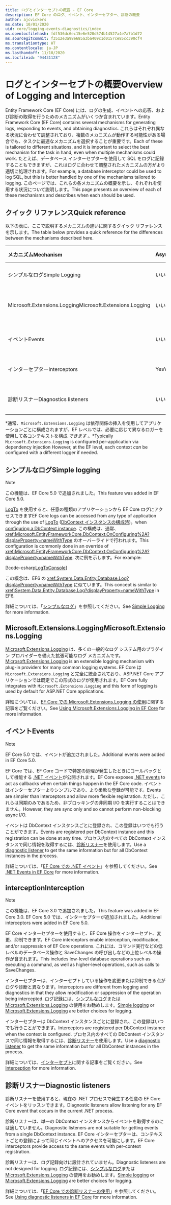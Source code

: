 ```yaml
---
title: ログとインターセプトの概要 - EF Core
description: EF Core のログ、イベント、インターセプター、診断の概要
author: ajcvickers
ms.date: 10/01/2020
uid: core/logging-events-diagnostics/index
ms.openlocfilehash: fdf536dc6ec15e6e520d574b14527a4e7a7b1d72
ms.sourcegitcommit: f3512e3a98e685a3ba409c1d0157ce85cc390cf4
ms.translationtype: HT
ms.contentlocale: ja-JP
ms.lasthandoff: 11/10/2020
ms.locfileid: "94431128"
---
```

# <a name="overview-of-logging-and-interception"></a><span data-ttu-id="78436-103">ログとインターセプトの概要</span><span class="sxs-lookup"><span data-stu-id="78436-103">Overview of Logging and Interception</span></span>

<span data-ttu-id="78436-104">Entity Framework Core (EF Core) には、ログの生成、イベントへの応答、および診断の取得を行うためのメカニズムがいくつか含まれています。</span><span class="sxs-lookup"><span data-stu-id="78436-104">Entity Framework Core (EF Core) contains several mechanisms for generating logs, responding to events, and obtaining diagnostics.</span></span> <span data-ttu-id="78436-105">これらはそれぞれ異なる状況に合わせて調整されており、複数のメカニズムが動作する可能性がある場合でも、タスクに最適なメカニズムを選択することが重要です。</span><span class="sxs-lookup"><span data-stu-id="78436-105">Each of these is tailored to different situations, and it is important to select the best mechanism for the task in hand, even when multiple mechanisms could work.</span></span> <span data-ttu-id="78436-106">たとえば、データベース インターセプターを使用して SQL をログに記録することもできますが、これはログに合わせて調整されたメカニズムの方がより適切に処理されます。</span><span class="sxs-lookup"><span data-stu-id="78436-106">For example, a database interceptor could be used to log SQL, but this is better handled by one of the mechanisms tailored to logging.</span></span> <span data-ttu-id="78436-107">このページでは、これらの各メカニズムの概要を示し、それぞれを使用する状況について説明します。</span><span class="sxs-lookup"><span data-stu-id="78436-107">This page presents an overview of each of these mechanisms and describes when each should be used.</span></span>

## <a name="quick-reference"></a><span data-ttu-id="78436-108">クイック リファレンス</span><span class="sxs-lookup"><span data-stu-id="78436-108">Quick reference</span></span>

<span data-ttu-id="78436-109">以下の表に、ここで説明するメカニズムの違いに関するクイック リファレンスを示します。</span><span class="sxs-lookup"><span data-stu-id="78436-109">The table below provides a quick reference for the differences between the mechanisms described here.</span></span>

| <span data-ttu-id="78436-110">メカニズム</span><span class="sxs-lookup"><span data-stu-id="78436-110">Mechanism</span></span> |  <span data-ttu-id="78436-111">Async</span><span class="sxs-lookup"><span data-stu-id="78436-111">Async</span></span> | <span data-ttu-id="78436-112">Scope</span><span class="sxs-lookup"><span data-stu-id="78436-112">Scope</span></span> | <span data-ttu-id="78436-113">登録済み</span><span class="sxs-lookup"><span data-stu-id="78436-113">Registered</span></span> | <span data-ttu-id="78436-114">使用目的</span><span class="sxs-lookup"><span data-stu-id="78436-114">Intended use</span></span>
|:----------|--------|-------|------------|-------------
| <span data-ttu-id="78436-115">シンプルなログ</span><span class="sxs-lookup"><span data-stu-id="78436-115">Simple Logging</span></span> | <span data-ttu-id="78436-116">いいえ</span><span class="sxs-lookup"><span data-stu-id="78436-116">No</span></span> | <span data-ttu-id="78436-117">コンテキストごと</span><span class="sxs-lookup"><span data-stu-id="78436-117">Per context</span></span> | <span data-ttu-id="78436-118">コンテキスト構成</span><span class="sxs-lookup"><span data-stu-id="78436-118">Context configuration</span></span> | <span data-ttu-id="78436-119">開発時のログ</span><span class="sxs-lookup"><span data-stu-id="78436-119">Development-time logging</span></span>
| <span data-ttu-id="78436-120">Microsoft.Extensions.Logging</span><span class="sxs-lookup"><span data-stu-id="78436-120">Microsoft.Extensions.Logging</span></span> | <span data-ttu-id="78436-121">いいえ</span><span class="sxs-lookup"><span data-stu-id="78436-121">No</span></span> | <span data-ttu-id="78436-122">コンテキストごと\*</span><span class="sxs-lookup"><span data-stu-id="78436-122">Per context\*</span></span> | <span data-ttu-id="78436-123">D.I.</span><span class="sxs-lookup"><span data-stu-id="78436-123">D.I.</span></span> <span data-ttu-id="78436-124">またはコンテキスト構成</span><span class="sxs-lookup"><span data-stu-id="78436-124">or context configuration</span></span> | <span data-ttu-id="78436-125">本番環境のログ</span><span class="sxs-lookup"><span data-stu-id="78436-125">Production logging</span></span>
| <span data-ttu-id="78436-126">イベント</span><span class="sxs-lookup"><span data-stu-id="78436-126">Events</span></span> | <span data-ttu-id="78436-127">いいえ</span><span class="sxs-lookup"><span data-stu-id="78436-127">No</span></span> | <span data-ttu-id="78436-128">コンテキストごと</span><span class="sxs-lookup"><span data-stu-id="78436-128">Per context</span></span> | <span data-ttu-id="78436-129">時間指定なし</span><span class="sxs-lookup"><span data-stu-id="78436-129">Any time</span></span> | <span data-ttu-id="78436-130">EF イベントへの応答</span><span class="sxs-lookup"><span data-stu-id="78436-130">Reacting to EF events</span></span>
| <span data-ttu-id="78436-131">インターセプター</span><span class="sxs-lookup"><span data-stu-id="78436-131">Interceptors</span></span> | <span data-ttu-id="78436-132">Yes</span><span class="sxs-lookup"><span data-stu-id="78436-132">Yes</span></span> | <span data-ttu-id="78436-133">コンテキストごと</span><span class="sxs-lookup"><span data-stu-id="78436-133">Per context</span></span> | <span data-ttu-id="78436-134">コンテキスト構成</span><span class="sxs-lookup"><span data-stu-id="78436-134">Context configuration</span></span> | <span data-ttu-id="78436-135">EF 操作の取り扱い</span><span class="sxs-lookup"><span data-stu-id="78436-135">Manipulating EF operations</span></span>
| <span data-ttu-id="78436-136">診断リスナー</span><span class="sxs-lookup"><span data-stu-id="78436-136">Diagnostics listeners</span></span> | <span data-ttu-id="78436-137">いいえ</span><span class="sxs-lookup"><span data-stu-id="78436-137">No</span></span> | <span data-ttu-id="78436-138">プロセス</span><span class="sxs-lookup"><span data-stu-id="78436-138">Process</span></span> | <span data-ttu-id="78436-139">グローバル</span><span class="sxs-lookup"><span data-stu-id="78436-139">Globally</span></span> | <span data-ttu-id="78436-140">アプリケーション診断</span><span class="sxs-lookup"><span data-stu-id="78436-140">Application diagnostics</span></span>

<span data-ttu-id="78436-141">\*通常、`Microsoft.Extensions.Logging` は依存関係の挿入を使用してアプリケーションごとに構成されますが、EF レベルでは、必要に応じて異なるロガーを使用して各コンテキストを構成 _できます_ 。</span><span class="sxs-lookup"><span data-stu-id="78436-141">\*Typically `Microsoft.Extensions.Logging` is configured per-application via dependency injection However, at the EF level, each context _can_ be configured with a different logger if needed.</span></span>

## <a name="simple-logging"></a><span data-ttu-id="78436-142">シンプルなログ</span><span class="sxs-lookup"><span data-stu-id="78436-142">Simple logging</span></span>

> [!NOTE]
> <span data-ttu-id="78436-143">この機能は、EF Core 5.0 で追加されました。</span><span class="sxs-lookup"><span data-stu-id="78436-143">This feature was added in EF Core 5.0.</span></span>

<span data-ttu-id="78436-144">[LogTo](https://github.com/dotnet/efcore/blob/ec3df8fd7e4ea4ebeebfa747619cef37b23ab2c6/src/EFCore/DbContextOptionsBuilder.cs#L135) を使用すると、任意の種類のアプリケーションから EF Core ログにアクセスできます</span><span class="sxs-lookup"><span data-stu-id="78436-144">EF Core logs can be accessed from any type of application through the use of [LogTo](https://github.com/dotnet/efcore/blob/ec3df8fd7e4ea4ebeebfa747619cef37b23ab2c6/src/EFCore/DbContextOptionsBuilder.cs#L135)</span></span> <!-- Issue #2748 <xref:Microsoft.EntityFrameworkCore.DbContextOptionsBuilder.LogTo%2A> --> <span data-ttu-id="78436-145">([DbContext インスタンスの構成時](xref:core/dbcontext-configuration/index))。</span><span class="sxs-lookup"><span data-stu-id="78436-145">when [configuring a DbContext instance](xref:core/dbcontext-configuration/index).</span></span> <span data-ttu-id="78436-146">この構成は、通常、<xref:Microsoft.EntityFrameworkCore.DbContext.OnConfiguring%2A?displayProperty=nameWithType> のオーバーライドで行われます。</span><span class="sxs-lookup"><span data-stu-id="78436-146">This configuration is commonly done in an override of <xref:Microsoft.EntityFrameworkCore.DbContext.OnConfiguring%2A?displayProperty=nameWithType>.</span></span> <span data-ttu-id="78436-147">次に例を示します。</span><span class="sxs-lookup"><span data-stu-id="78436-147">For example:</span></span>

<!--
    protected override void OnConfiguring(DbContextOptionsBuilder optionsBuilder)
        => optionsBuilder.LogTo(Console.WriteLine);
-->
[!code-csharp[LogToConsole](../../../samples/core/Miscellaneous/Logging/SimpleLogging/Program.cs?name=LogToConsole)]

<span data-ttu-id="78436-148">この概念は、EF6 の <xref:System.Data.Entity.Database.Log?displayProperty=nameWithType> に似ています。</span><span class="sxs-lookup"><span data-stu-id="78436-148">This concept is similar to <xref:System.Data.Entity.Database.Log?displayProperty=nameWithType> in EF6.</span></span>

<span data-ttu-id="78436-149">詳細については、「[シンプルなログ](xref:core/logging-events-diagnostics/simple-logging)」を参照してください。</span><span class="sxs-lookup"><span data-stu-id="78436-149">See [Simple Logging](xref:core/logging-events-diagnostics/simple-logging) for more information.</span></span>

## <a name="microsoftextensionslogging"></a><span data-ttu-id="78436-150">Microsoft.Extensions.Logging</span><span class="sxs-lookup"><span data-stu-id="78436-150">Microsoft.Extensions.Logging</span></span>

<span data-ttu-id="78436-151">[Microsoft.Extensions.Logging](/dotnet/core/extensions/logging) は、多くの一般的なログ システム用のプラグイン プロバイダーを備えた拡張可能なログ メカニズムです。</span><span class="sxs-lookup"><span data-stu-id="78436-151">[Microsoft.Extensions.Logging](/dotnet/core/extensions/logging) is an extensible logging mechanism with plug-in providers for many common logging systems.</span></span> <span data-ttu-id="78436-152">EF Core は `Microsoft.Extensions.Logging` と完全に統合されており、ASP.NET Core アプリケーションでは既定でこの形式のログが使用されます。</span><span class="sxs-lookup"><span data-stu-id="78436-152">EF Core fully integrates with `Microsoft.Extensions.Logging` and this form of logging is used by default for ASP.NET Core applications.</span></span>

<span data-ttu-id="78436-153">詳細については、[EF Core での Microsoft.Extensions.Logging の使用](xref:core/logging-events-diagnostics/extensions-logging)に関する記事をご覧ください。</span><span class="sxs-lookup"><span data-stu-id="78436-153">See [Using Microsoft.Extensions.Logging in EF Core](xref:core/logging-events-diagnostics/extensions-logging) for more information.</span></span>

## <a name="events"></a><span data-ttu-id="78436-154">イベント</span><span class="sxs-lookup"><span data-stu-id="78436-154">Events</span></span>

> [!NOTE]
> <span data-ttu-id="78436-155">EF Core 5.0 では、イベントが追加されました。</span><span class="sxs-lookup"><span data-stu-id="78436-155">Additional events were added in EF Core 5.0.</span></span>

<span data-ttu-id="78436-156">EF Core では、EF Core コードで特定の処理が発生したときにコールバックとして機能する [.NET イベント](/dotnet/standard/events/)が公開されます。</span><span class="sxs-lookup"><span data-stu-id="78436-156">EF Core exposes [.NET events](/dotnet/standard/events/) to act as callbacks when certain things happen in the EF Core code.</span></span> <span data-ttu-id="78436-157">イベントはインターセプターよりシンプルであり、より柔軟な登録が可能です。</span><span class="sxs-lookup"><span data-stu-id="78436-157">Events are simpler than interceptors and allow more flexible registration.</span></span> <span data-ttu-id="78436-158">ただし、これらは同期のみであるため、非ブロッキングの非同期 I/O を実行することはできません。</span><span class="sxs-lookup"><span data-stu-id="78436-158">However, they are sync only and so cannot perform non-blocking async I/O.</span></span>

<span data-ttu-id="78436-159">イベントは DbContext インスタンスごとに登録され、この登録はいつでも行うことができます。</span><span class="sxs-lookup"><span data-stu-id="78436-159">Events are registered per DbContext instance and this registration can be done at any time.</span></span> <span data-ttu-id="78436-160">プロセス内のすべての DbContext インスタンスで同じ情報を取得するには、[診断リスナー](xref:core/logging-events-diagnostics/diagnostic-listeners)を使用します。</span><span class="sxs-lookup"><span data-stu-id="78436-160">Use a [diagnostic listener](xref:core/logging-events-diagnostics/diagnostic-listeners) to get the same information but for all DbContext instances in the process.</span></span>

<span data-ttu-id="78436-161">詳細については、「[EF Core での .NET イベント](xref:core/logging-events-diagnostics/events)」を参照してください。</span><span class="sxs-lookup"><span data-stu-id="78436-161">See [.NET Events in EF Core](xref:core/logging-events-diagnostics/events) for more information.</span></span>

## <a name="interception"></a><span data-ttu-id="78436-162">interception</span><span class="sxs-lookup"><span data-stu-id="78436-162">Interception</span></span>

> [!NOTE]
> <span data-ttu-id="78436-163">この機能は、EF Core 3.0 で追加されました。</span><span class="sxs-lookup"><span data-stu-id="78436-163">This feature was added in EF Core 3.0.</span></span> <span data-ttu-id="78436-164">EF Core 5.0 では、インターセプターが追加されました。</span><span class="sxs-lookup"><span data-stu-id="78436-164">Additional interceptors were added in EF Core 5.0.</span></span>

<span data-ttu-id="78436-165">EF Core インターセプターを使用すると、EF Core 操作をインターセプト、変更、抑制できます。</span><span class="sxs-lookup"><span data-stu-id="78436-165">EF Core interceptors enable interception, modification, and/or suppression of EF Core operations.</span></span> <span data-ttu-id="78436-166">これには、コマンド実行などの低レベルのデータベース操作と SaveChanges の呼び出しなどの上位レベルの操作が含まれます。</span><span class="sxs-lookup"><span data-stu-id="78436-166">This includes low-level database operations such as executing a command, as well as higher-level operations, such as calls to SaveChanges.</span></span>

<span data-ttu-id="78436-167">インターセプターは、インターセプトしている操作を変更または抑制できる点がログや診断と異なります。</span><span class="sxs-lookup"><span data-stu-id="78436-167">Interceptors are different from logging and diagnostics in that they allow modification or suppression of the operation being intercepted.</span></span> <span data-ttu-id="78436-168">ログ記録には、[シンプルなログ](xref:core/logging-events-diagnostics/simple-logging)または [Microsoft.Extensions.Logging](xref:core/logging-events-diagnostics/extensions-logging) の使用をお勧めします。</span><span class="sxs-lookup"><span data-stu-id="78436-168">[Simple logging](xref:core/logging-events-diagnostics/simple-logging) or [Microsoft.Extensions.Logging](xref:core/logging-events-diagnostics/extensions-logging) are better choices for logging.</span></span>

<span data-ttu-id="78436-169">インターセプターは DbContext インスタンスごとに登録され、この登録はいつでも行うことができます。</span><span class="sxs-lookup"><span data-stu-id="78436-169">Interceptors are registered per DbContext instance when the context is configured.</span></span> <span data-ttu-id="78436-170">プロセス内のすべての DbContext インスタンスで同じ情報を取得するには、[診断リスナー](xref:core/logging-events-diagnostics/diagnostic-listeners)を使用します。</span><span class="sxs-lookup"><span data-stu-id="78436-170">Use a [diagnostic listener](xref:core/logging-events-diagnostics/diagnostic-listeners) to get the same information but for all DbContext instances in the process.</span></span>

<span data-ttu-id="78436-171">詳細については、[インターセプト](xref:core/logging-events-diagnostics/interceptors)に関する記事をご覧ください。</span><span class="sxs-lookup"><span data-stu-id="78436-171">See [Interception](xref:core/logging-events-diagnostics/interceptors) for more information.</span></span>

## <a name="diagnostic-listeners"></a><span data-ttu-id="78436-172">診断リスナー</span><span class="sxs-lookup"><span data-stu-id="78436-172">Diagnostic listeners</span></span>

<span data-ttu-id="78436-173">診断リスナーを使用すると、現在の .NET プロセスで発生する任意の EF Core イベントをリッスンできます。</span><span class="sxs-lookup"><span data-stu-id="78436-173">Diagnostic listeners allow listening for any EF Core event that occurs in the current .NET process.</span></span>

<span data-ttu-id="78436-174">診断リスナーは、単一の DbContext インスタンスからイベントを取得するのには適していません。</span><span class="sxs-lookup"><span data-stu-id="78436-174">Diagnostic listeners are not suitable for getting events from a single DbContext instance.</span></span> <span data-ttu-id="78436-175">EF Core インターセプターは、コンテキストごとの登録によって同じイベントへのアクセスを可能にします。</span><span class="sxs-lookup"><span data-stu-id="78436-175">EF Core interceptors provide access to the same events with per-context registration.</span></span>

<span data-ttu-id="78436-176">診断リスナーは、ログ記録向けに設計されていません。</span><span class="sxs-lookup"><span data-stu-id="78436-176">Diagnostic listeners are not designed for logging.</span></span> <span data-ttu-id="78436-177">ログ記録には、[シンプルなログ](xref:core/logging-events-diagnostics/simple-logging)または [Microsoft.Extensions.Logging](xref:core/logging-events-diagnostics/extensions-logging) の使用をお勧めします。</span><span class="sxs-lookup"><span data-stu-id="78436-177">[Simple logging](xref:core/logging-events-diagnostics/simple-logging) or [Microsoft.Extensions.Logging](xref:core/logging-events-diagnostics/extensions-logging) are better choices for logging.</span></span>

<span data-ttu-id="78436-178">詳細については、「[EF Core での診断リスナーの使用](xref:core/logging-events-diagnostics/diagnostic-listeners)」を参照してください。</span><span class="sxs-lookup"><span data-stu-id="78436-178">See [Using diagnostic listeners in EF Core](xref:core/logging-events-diagnostics/diagnostic-listeners) for more information.</span></span>
